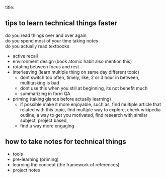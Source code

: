 title: 

## tips to learn technical things faster

do you read things over and over again  
do you spend most of your time taking notes  
do you actually read textbooks  

- active recall
- environment design (book atomic habit also mention this)
- rotating between focus and rest
- interleaving (learn multiple thing on same day different topic)
  - dont switch too often, timely, like, 2 or 3 hour in between, multitasking is bad
  - dont use this when you still at beginning, its not benefit much
  - summarizing in form QA
- priming (taking glance before actually learning)
  - if possible make it more enjoyable, such as, find multiple article that related with this topic, find multiple way to explore, check wikipedia outline, a way to get you motivated, find research with similar subject, project based,
  - find a way more engaging

## how to take notes for technical things

- tools
- pre-learning (priming)
- learning the concept (the framework of references)
- project notes



